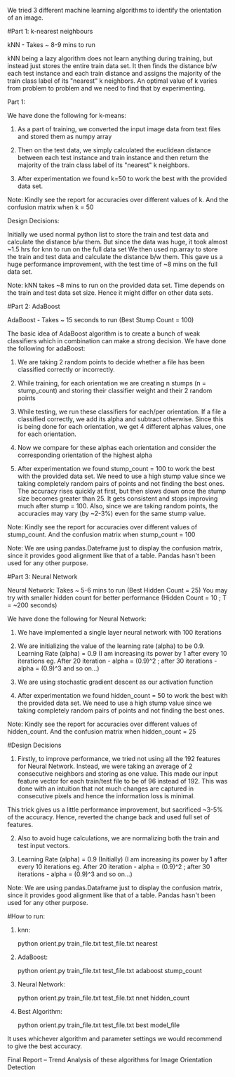 We tried 3 different machine learning algorithms to identify the orientation of an image.

#Part 1: k-nearest neighbours

kNN - Takes ~ 8-9 mins to run

kNN being a lazy algorithm does not learn anything during training, but instead just stores the entire train data
set. It then finds the distance b/w each test instance and each train distance and assigns the majority of the train
class label of its "nearest" k neighbors.
An optimal value of k varies from problem to problem and we need to find that by experimenting.

Part 1:

We have done the following for k-means:

1) As a part of training, we converted the input image data from text files and stored them as numpy array

2) Then on the test data, we simply calculated the euclidean distance between each test instance and train instance
and then return the majority of the train class label of its "nearest" k neighbors.

3) After experimentation we found k=50 to work the best with the provided data set.

Note: Kindly see the report for accuracies over different values of k. And the confusion matrix when k = 50

Design Decisions:

Initially we used normal python list to store the train and test data and calculate the distance b/w them.
But since the data was huge, it took almost ~1.5 hrs for knn to run on the full data set
We then used np.array to store the train and test data and calculate the distance b/w them.
This gave us a huge performance improvement, with the test time of ~8 mins on the full data set.

Note: kNN takes ~8 mins to run on the provided data set. Time depends on the train and test data set size. Hence
it might differ on other data sets.


#Part 2: AdaBoost

AdaBoost - Takes ~ 15 seconds to run (Best Stump Count = 100)

The basic idea of AdaBoost algorithm is to create a bunch of weak classifiers which in combination can make a strong
decision.
We have done the following for adaBoost:

1) We are taking 2 random points to decide whether a file has been classified correctly or incorrectly.

2) While training, for each orientation we are creating n stumps (n = stump_count) and storing their classifier weight
and their 2 random points

3) While testing, we run these classifiers for each/per orientation. If a file a classified correctly, we add its
alpha and subtract otherwise. Since this is being done for each orientation, we get 4 different alphas values, one
for each orientation.

4) Now we compare for these alphas each orientation and consider the corresponding orientation of the highest alpha

5) After experimentation we found stump_count = 100 to work the best with the provided data set. We need to use a high
stump value since we taking completely random pairs of points and not finding the best ones.
The accuracy rises quickly at first, but then slows down once the stump size becomes greater than 25.
It gets consistent and stops improving much after stump = 100.
Also, since we are taking random points, the accuracies may vary (by ~2-3%) even for the same stump value.


Note: Kindly see the report for accuracies over different values of stump_count. And the confusion matrix when
stump_count = 100

Note: We are using pandas.Dateframe just to display the confusion matrix, since it provides good alignment like that
of a table. Pandas hasn't been used for any other purpose.


#Part 3: Neural Network

Neural Network: Takes ~ 5-6 mins to run (Best Hidden Count = 25)
You may try with smaller hidden count for better performance (Hidden Count = 10 ; T = ~200 seconds)

We have done the following for Neural Network:

1) We have implemented a single layer neural network with 100 iterations

2) We are initializing the value of the learning rate (alpha) to be 0.9.
Learning Rate (alpha) = 0.9 (I am increasing its power by 1 after every 10 iterations
eg. After 20 iteration - alpha = (0.9)^2 ; after 30 iterations - alpha = (0.9)^3 and so on...)

3) We are using stochastic  gradient descent as our activation function

4) After experimentation we found hidden_count = 50 to work the best with the provided data set. We need to use a high
stump value since we taking completely random pairs of points and not finding the best ones.

Note: Kindly see the report for accuracies over different values of hidden_count. And the confusion matrix when
hidden_count = 25


#Design Decisions

1) Firstly, to improve performance, we tried not using all the 192 features for Neural Network. Instead, we were
taking an average of 2 consecutive neighbors and storing as one value. This made our input feature vector for each
train/test file to be of 96 instead of 192.
This was done with an intuition that not much changes are captured in consecutive pixels and hence the information
loss is minimal.

This trick gives us a little performance improvement, but sacrificed ~3-5% of the accuracy.
Hence, reverted the change back and used full set of features.

2) Also to avoid huge calculations, we are normalizing both the train and test input vectors.

3) Learning Rate (alpha) = 0.9 (Initially) (I am increasing its power by 1 after every 10 iterations
eg. After 20 iteration - alpha = (0.9)^2 ; after 30 iterations - alpha = (0.9)^3 and so on...)


Note: We are using pandas.Dataframe just to display the confusion matrix, since it provides good alignment like that
of a table. Pandas hasn't been used for any other purpose.


#How to run:

1) knn:
	
	python orient.py train_file.txt test_file.txt nearest
		
2) AdaBoost:

	python orient.py train_file.txt test_file.txt adaboost stump_count
	
3) Neural Network:
	
	python orient.py train_file.txt test_file.txt nnet hidden_count
	
4) Best Algorithm:

	python orient.py train_file.txt test_file.txt best model_file

It uses whichever algorithm and parameter settings we would recommend to give the best accuracy.

Final Report – Trend Analysis of these algorithms for Image Orientation Detection

